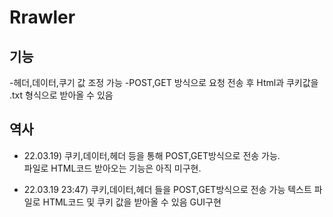 # Rrawler

## 기능
-헤더,데이터,쿠기 값 조정 가능
-POST,GET 방식으로 요청 전송 후 Html과 쿠키값을 .txt 형식으로 받아올 수 있음

## 역사
- 22.03.19) 쿠키,데이터,헤더 등을 통해 POST,GET방식으로 전송 가능.   
파일로 HTML코드 받아오는 기능은 아직 미구현.      
   
- 22.03.19 23:47) 쿠키,데이터,헤더 들을 POST,GET방식으로 전송 가능
텍스트 파일로 HTML코드 및 쿠키 값을 받아올 수 있음
GUI구현
